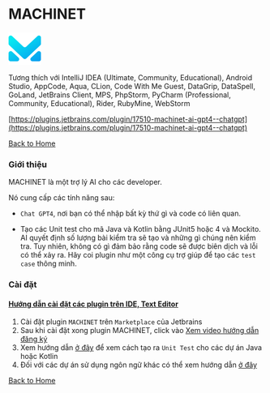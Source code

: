 # MACHINET
![](./assets/icon.svg)

Tương thích với IntelliJ IDEA (Ultimate, Community, Educational), Android Studio, AppCode, Aqua, CLion, Code With Me Guest, 
DataGrip, DataSpell, GoLand, JetBrains Client, MPS, PhpStorm, PyCharm (Professional, Community, Educational), Rider, RubyMine, WebStorm

[https://plugins.jetbrains.com/plugin/17510-machinet-ai-gpt4--chatgpt](https://plugins.jetbrains.com/plugin/17510-machinet-ai-gpt4--chatgpt)

[Back to Home](../README.md)

### Giới thiệu

MACHINET là một trợ lý AI cho các developer. 

Nó cung cấp các tính năng sau:

- `Chat GPT4`, nơi bạn có thể nhập bất kỳ thứ gì và code có liên quan.

- Tạo các Unit test cho mã Java và Kotlin bằng JUnit5 hoặc 4 và Mockito. 
  AI quyết định số lượng bài kiểm tra sẽ tạo và những gì chúng nên kiểm tra. 
  Tuy nhiên, không có gì đảm bảo rằng code sẽ được biên dịch và lỗi có thể xảy ra. 
  Hãy coi plugin như một công cụ trợ giúp để tạo các `test case` thông minh.
  
### Cài đặt
#### [Hướng dẫn cài đặt các plugin trên IDE, Text Editor](../install-plugins-instruct)
1. Cài đặt plugin `MACHINET` trên `Marketplace` của Jetbrains
2. Sau khi cài đặt xong plugin MACHINET, click vào 
<a href="https://www.loom.com/share/ca403db88eee453f900943b66b4acc82"> Xem video hướng dẫn đăng ký</a>
3. Xem hướng dẫn [ở đây](https://youtu.be/M4ySRYiQqqg) để xem cách tạo ra `Unit Test`
cho các dự án Java hoặc Kotlin
4. Đối với các dự án sử dụng ngôn ngữ khác có thể xem hướng dẫn [ở đây](https://youtu.be/8TpMfTdDu3Y)

[Back to Home](../README.md)
